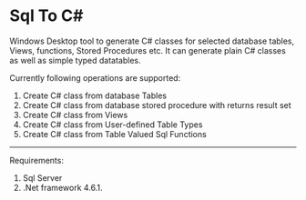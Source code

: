 # Sql To C#
Windows Desktop tool to generate C# classes for selected database tables, Views, functions, Stored Procedures etc.
It can generate plain C# classes as well as simple typed datatables. 

Currently following operations are supported:
1. Create C# class from database Tables
2. Create C# class from database stored procedure with returns result set
3. Create C# class from Views
4. Create C# class from User-defined Table Types
5. Create C# class from Table Valued Sql Functions

------------------------------------------------
Requirements:
1. Sql Server
2. .Net framework 4.6.1.
